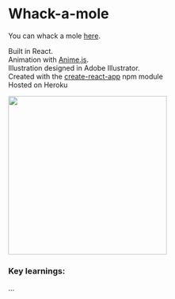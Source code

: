 # Whack-a-mole 
You can whack a mole [here](https://whack-a-mole-react.herokuapp.com/).

Built in React.<br>
Animation with [Anime.js](http://anime-js.com/). <br>
Illustration designed in Adobe Illustrator. <br>
Created with the [create-react-app](https://www.npmjs.com/package/create-react-app) npm module <br>
Hosted on Heroku

<img src="https://github.com/RhodesPeter/whack-a-mole-react/blob/master/public/assets/illustration-for-readme.png" width="320">

### Key learnings:
...
